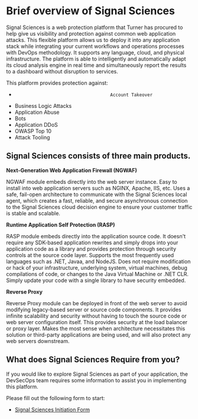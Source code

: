 # Brief overview of Signal Sciences

Signal Sciences is a web protection platform that Turner has procured to help give us visibility and protection against common web application attacks. This flexible platform allows us to deploy it into any application stack while integrating your current workflows and operations processes with DevOps methodology. It supports any language, cloud, and physical infrastructure. The platform is able to intelligently and automatically adapt its cloud analysis engine in real time and simultaneously report the results to a dashboard without disruption to services. 

This platform provides protection against: 
+                                         Account Takeover
+ Business Logic Attacks
+ Application Abuse
+ Bots
+ Application DDoS
+ OWASP Top 10
+ Attack Tooling 

## Signal Sciences consists of three main products.

**Next-Generation Web Application Firewall (NGWAF)** 

NGWAF module embeds directly into the web server instance. Easy to install into web application servers such as NGINX, Apache, IIS, etc. Uses a safe, fail-open architecture to communicate with the Signal Sciences local agent, which creates a fast, reliable, and secure asynchronous connection to the Signal Sciences cloud decision engine to ensure your customer traffic is stable and scalable.

**Runtime Application Self Protection (RASP)** 

RASP module embeds directly into the application source code. It doesn't require any SDK-based application rewrites and simply drops into your application code as a library and provides protection through security controls at the source code layer. Supports the most frequently used languages such as .NET, Javaa, and NodeJS. Does not require modification or hack of your infrastructure, underlying system, virtual machines, debug compilations of code, or changes to the Java Virtual Machine or .NET CLR. Simply update your code with a single library to have security embedded.

**Reverse Proxy**

Reverse Proxy module can be deployed in front of the web server to avoid modifying legacy-based server or source code components. It provides infinite scalability and security without having to touch the source code or web server configuration itself. This provides security at the load balancer or proxy layer. Makes the most sense when architecture necessitates this solution or third-party applications are being used, and will also protect any web servers downstream.


## What does Signal Sciences Require from you?

If you would like to explore Signal Sciences as part of your application, the DevSecOps team requires some information to assist you in implementing this platform.

Please fill out the following form to start:

+ [Signal Sciences Initiation Form](http://docs.turner.com/display/ISO/Signal+Sciences+initiation)
